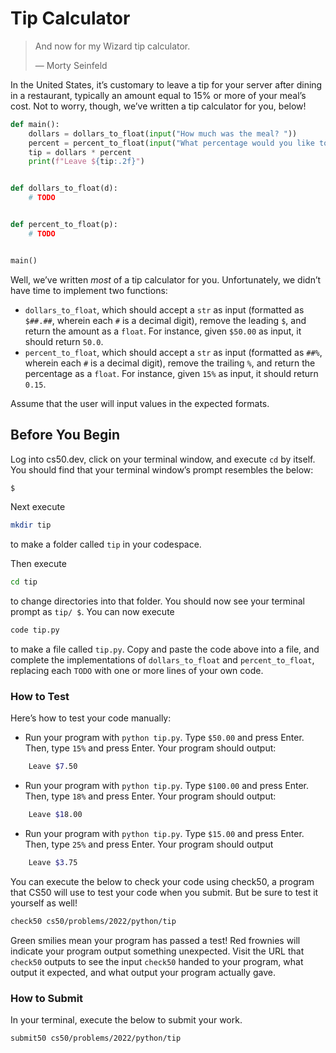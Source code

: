 # Tip Calculator

> And now for my Wizard tip calculator.
>
>    — Morty Seinfeld

In the United States, it’s customary to leave a tip for your server after dining in a restaurant, typically an amount equal to 15% or more of your meal’s cost. Not to worry, though, we’ve written a tip calculator for you, below!

```python
def main():
    dollars = dollars_to_float(input("How much was the meal? "))
    percent = percent_to_float(input("What percentage would you like to tip? "))
    tip = dollars * percent
    print(f"Leave ${tip:.2f}")


def dollars_to_float(d):
    # TODO


def percent_to_float(p):
    # TODO


main()
```

Well, we’ve written *most* of a tip calculator for you. Unfortunately, we didn’t have time to implement two functions:

- `dollars_to_float`, which should accept a `str` as input (formatted as `$##.##`, wherein each `#` is a decimal digit), remove the leading `$`, and return the amount as a `float`. For instance, given `$50.00` as input, it should return `50.0`.
- `percent_to_float`, which should accept a `str` as input (formatted as `##%`, wherein each `#` is a decimal digit), remove the trailing `%`, and return the percentage as a `float`. For instance, given `15%` as input, it should return `0.15`.

Assume that the user will input values in the expected formats.

## Before You Begin

Log into cs50.dev, click on your terminal window, and execute `cd` by itself. You should find that your terminal window’s prompt resembles the below:

```bash
$
```

Next execute

```bash
mkdir tip
```

to make a folder called `tip` in your codespace.

Then execute

```bash
cd tip
```

to change directories into that folder. You should now see your terminal prompt as `tip/ $`. You can now execute

```bash
code tip.py
```

to make a file called `tip.py`. Copy and paste the code above into a file, and complete the implementations of `dollars_to_float` and `percent_to_float`, replacing each `TODO` with one or more lines of your own code.

### How to Test

Here’s how to test your code manually:

- Run your program with `python tip.py`. Type `$50.00` and press Enter. Then, type `15%` and press Enter. Your program should output:

```bash
    Leave $7.50
```

- Run your program with `python tip.py`. Type `$100.00` and press Enter. Then, type `18%` and press Enter. Your program should output:

```bash
    Leave $18.00
```

- Run your program with `python tip.py`. Type `$15.00` and press Enter. Then, type `25%` and press Enter. Your program should output

```bash
    Leave $3.75
```

You can execute the below to check your code using check50, a program that CS50 will use to test your code when you submit. But be sure to test it yourself as well!

```bash
check50 cs50/problems/2022/python/tip
```

Green smilies mean your program has passed a test! Red frownies will indicate your program output something unexpected. Visit the URL that `check50` outputs to see the input `check50` handed to your program, what output it expected, and what output your program actually gave.

### How to Submit

In your terminal, execute the below to submit your work.

```bash
submit50 cs50/problems/2022/python/tip
```
